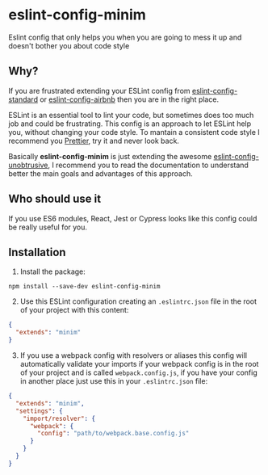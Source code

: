 # eslint-config-minim
Eslint config that only helps you when you are going to mess it up and doesn't bother you about code style

## Why?
If you are frustrated extending your ESLint config from [eslint-config-standard](https://www.npmjs.com/package/eslint-config-standard) or [eslint-config-airbnb](https://www.npmjs.com/package/eslint-config-airbnb) then you are in the right place.

ESLint is an essential tool to lint your code, but sometimes does too much job and could be frustrating. This config is an approach to let ESLint help you, without changing your code style. To mantain a consistent code style I recommend you [Prettier](https://prettier.io/), try it and never look back.

Basically **eslint-config-minim** is just extending the awesome [eslint-config-unobtrusive](https://github.com/suchipi/eslint-config-unobtrusive), I recommend you to read the documentation to understand better the main goals and advantages of this approach.

## Who should use it
If you use ES6 modules, React, Jest or Cypress looks like this config could be really useful for you.

## Installation
1. Install the package:
```shell
npm install --save-dev eslint-config-minim
```

2. Use this ESLint configuration creating an `.eslintrc.json` file in the root of your project with this content:
```json
{
  "extends": "minim"
}
```

3. If you use a webpack config with resolvers or aliases this config will automatically validate your imports if your webpack config is in the root of your project and is called `webpack.config.js`, if you have your config in another place just use this in your `.eslintrc.json` file:
```json
{
  "extends": "minim",
  "settings": {
    "import/resolver": {
      "webpack": {
        "config": "path/to/webpack.base.config.js"
      }
    }
  }
}
```
